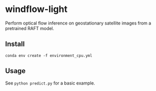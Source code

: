 # windflow-light

Perform optical flow inference on geostationary satellite images from a pretrained RAFT model. 

## Install

`conda env create -f environment_cpu.yml`

## Usage
See  `python predict.py` for a basic example.
